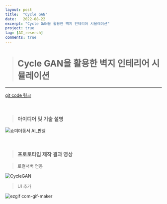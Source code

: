 ```yaml
---
layout: post
title:  "Cycle GAN"
date:   2022-08-22
excerpt: "Cycle GAN을 활용한 벽지 인테리어 시뮬레이션"
project: true
tag: [AI_reserch]
comments: true
---
```


> # Cycle GAN을 활용한 벽지 인테리어 시뮬레이션
------------------------------------------------------------

[git code 링크](https://github.com/glydokid/AI_research/tree/master/CycleGan)

&nbsp;
&nbsp;
&nbsp;

> ### 아이디어 및 기술 설명

![쇼미더동서 AI_판넬](https://user-images.githubusercontent.com/70894372/189827598-2f5d7123-1d11-49c7-a1f8-4e273117c964.png)

&nbsp;
&nbsp;
&nbsp;
&nbsp;

> ### 프로토타입 제작 결과 영상

> 로컬서버 연동

![CycleGAN](https://user-images.githubusercontent.com/70894372/185849338-93a96795-f3f4-49a6-ade4-a48b9f468706.gif)


> UI 추가

![ezgif com-gif-maker](https://user-images.githubusercontent.com/70894372/190568770-6d8f1b4c-e41f-49aa-a30a-b1b2a1c9246e.gif)